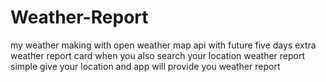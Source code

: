 # Weather-Report
 my weather making with open weather map api with future five days extra weather report card when you also search your location weather report simple give your location and app will provide you weather report

